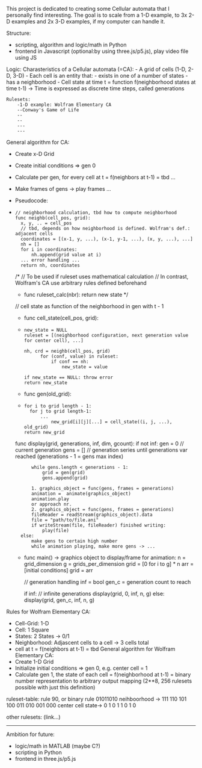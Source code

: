 This project is dedicated to creating some Cellular automata that I personally find interesting.
The goal is to scale from a 1-D example, to 3x 2-D examples and 2x 3-D examples, if my computer can handle it.

Structure: 
- scripting, algorithm and logic/math in Python
- frontend in Javascript (optional:by using three.js/p5.js), play video file using JS

Logic:
    Charasteristics of a Cellular automata (=CA):
    - A grid of cells (1-D, 2-D, 3-D)
    - Each cell is an entity that:
        - exists in one of a number of states
        - has a neighborhood
    - Cell state at time t = function f(neighborhood states at time t-1)
    -> Time is expressed as discrete time steps, called generations

    Rulesets:
        -1-D example: Wolfram Elementary CA
        --Conway's Game of Life
        --
        --
        ---
        ---
General algorithm for CA:
- Create x-D Grid
- Create initial conditions => gen 0
- Calculate per gen, for every cell at t = f(neighbors at t-1) = tbd ...
- Make frames of gens -> play frames ...
- Pseudocode:
-     // neighborhood calculation, tbd how to compute neighborhood
      func neighb(cell_pos, grid):
        x, y, .. = cell_pos
        // tbd, depends on how neighborhood is defined. Wolfram's def.: adjacent cells
        coordinates = [(x-1, y, ...), (x-1, y-1, ...), (x, y, ...), ...]
        nh = []
        for i in coordinates:
            nh.append(grid value at i)
        ... error handling ...
        return nh, coordinates
    
    /*
    // To be used if ruleset uses mathematical calculation
    // In contrast, Wolfram's CA use arbitrary rules defined beforehand
    - func ruleset_calc(nbr):
        return new state
    */

    // cell state as function of the neighborhood in gen with t - 1
    - func cell_state(cell_pos, grid):
    -     new_state = NULL
          ruleset = [(neighborhood configuration, next generation value for center cell), ...]
        
          nh, crd = neighb(cell_pos, grid)
                for (conf, value) in ruleset:
                    if conf == nh: 
                        new_state = value
        
          if new_state == NULL: throw error
          return new_state


    - func gen(old_grid):
    -     for i to grid length - 1:
            for j to grid length-1: 
                ...
                    new_grid[i][j][...] = cell_state((i, j, ...), old_grid)
          return new_grid
    
    func display(grid, generations, inf, dim, gcount):
        if not inf:
            gen = 0 // current generation
            gens = [] // generation series until generations var reached (generations - 1 = gens max index)

            while gens.length < generations - 1:
                grid = gen(grid)
                gens.append(grid)

            1. graphics_object = func(gens, frames = generations)
            animation =  animate(graphics_object)
            animation.play
            or approach nr.
            2. graphics_object = func(gens, frames = generations)
            fileReader = readStream(graphics_object).data
            file = "path/to/file.ani"
            if writeStream(file, fileReader) finished writing:
                play(file)
        else:
            make gens to certain high number
            while animation playing, make more gens -> ...


    - func main() -> graphics object to display/frame for animation:
        n = grid_dimension
        g = grids_per_dimension
        grid = [0 for i to g] * n
        arr = [initial conditions]
        grid = arr
        
        // generation handling 
        inf = bool 
        gen_c = generation count to reach
        
        if inf:
        // infinite generations
        display(grid, 0, inf, n, g)
        else:
        display(grid, gen_c, inf, n, g)


        





Rules for Wolfram Elementary CA:
- Cell-Grid: 1-D
- Cell: 1 Square
- States: 2 States -> 0/1
- Neighborhood: Adjascent cells to a cell -> 3 cells total
- cell at t = f(neighbors at t-1) = tbd
General algorithm for Wolfram Elementary CA:
- Create 1-D Grid
- Initialize initial conditions => gen 0, e.g. center cell = 1
- Calculate gen 1, the state of each cell = f(neighborhood at t-1) = 
    binary number representation to arbitrary output mapping (2**8, 256 rulesets possible with just this definition)

ruleset-table: rule 90, or binary rule 01011010
    neihboorhood ->     111 110 101 100 011 010 001 000
    center cell state-> 0   1   0   1   1   0   1   0

other rulesets: (link...)





____________________________________________________________________________________
Ambition for future:
- logic/math in MATLAB (maybe C?)
- scripting in Python
- frontend in three.js/p5.js
